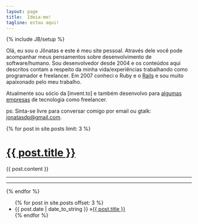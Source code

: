 ```yaml
---
layout: page
title:  Ideia-me!
tagline: estou aqui!
---
```

{% include JB/setup %}

Olá, eu sou o Jônatas e este é meu site pessoal. Através dele você pode acompanhar meus pensamentos sobre desenvolvimento de software/humano. Sou desenvolvedor desde 2004 e os conteúdos aqui descritos contam a respeito da minha vida/experiências trabalhando como programador e freelancer. Em 2007 conheci o Ruby e o [Rails][wwr] e sou muito apaixonado pelo meu trabalho.

Atualmente sou sócio da [invent.to] e também desenvolvo para [algumas][leosoft] [empresas][executive] de tecnologia como freelancer.

ps: Sinta-se livre para conversar comigo por email ou gtalk: <jonatasdp@gmail.com>.

[wwr]:http://www.workingwithrails.com/person/9816-j-natas-davi-paganini
[leosoft]: http://www.leosoft.com.br
[executive]: http://www.executive.com.br
[inventto]: http://invent.to

{% for post in site.posts limit: 3 %}
   <h1 class="post"><a class="post" href="{{ post.url }}"> {{ post.title }}</a></h1>
 {{ post.content }}
 <hr />
 <hr />
{% endfor %}
<ul class="posts">
 {% for post in site.posts offset: 3 %}
  <li><span class="post_date">{{ post.date | date_to_string }}</span> &raquo;<a class="post" href="{{ post.url }}">{{ post.title }}</a></li>
 {% endfor %}
</ul>
